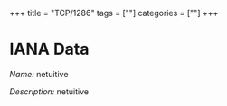 +++
title = "TCP/1286"
tags = [""]
categories = [""]
+++

# IANA Data

_Name:_ netuitive

_Description:_ netuitive


